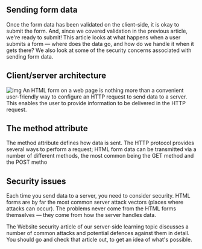 ## Sending form data
Once the form data has been validated on the client-side, it is okay to submit the form. And, since we covered validation in the previous article, we're ready to submit! This article looks at what happens when a user submits a form — where does the data go, and how do we handle it when it gets there? We also look at some of the security concerns associated with sending form data.

## Client/server architecture
![img](https://developer.mozilla.org/files/4291/client-server.png)
An HTML form on a web page is nothing more than a convenient user-friendly way to configure an HTTP request to send data to a server. This enables the user to provide information to be delivered in the HTTP request.

## The method attribute
The method attribute defines how data is sent. The HTTP protocol provides several ways to perform a request; HTML form data can be transmitted via a number of different methods, the most common being the GET method and the POST metho

## Security issues
Each time you send data to a server, you need to consider security. HTML forms are by far the most common server attack vectors (places where attacks can occur). The problems never come from the HTML forms themselves — they come from how the server handles data.

The Website security article of our server-side learning topic discusses a number of common attacks and potential defences against them in detail. You should go and check that article out, to get an idea of what's possible.

